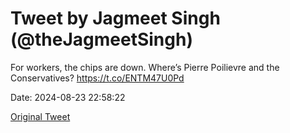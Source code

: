 # Tweet by Jagmeet Singh (@theJagmeetSingh)

For workers, the chips are down. Where’s Pierre Poilievre and the Conservatives? https://t.co/ENTM47U0Pd

Date: 2024-08-23 22:58:22

[Original Tweet](https://x.com/theJagmeetSingh/status/1827118211159974019)
